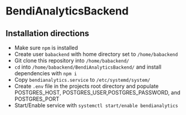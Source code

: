 # BendiAnalyticsBackend

## Installation directions
- Make sure `npm` is installed
- Create user `babackend` with home directory set to `/home/babackend`
- Git clone this repository into `/home/babackend/`
- `cd` into `/home/babackend/BendiAnalyticsBackend/` and install dependencies with `npm i`
- Copy `bendianalytics.service` to `/etc/systemd/system/`
- Create `.env` file in the projects root directory and populate POSTGRES_HOST, POSTGRES_USER,POSTGRES_PASSWORD, and POSTGRES_PORT
- Start/Enable service with `systemctl start/enable bendianalytics`